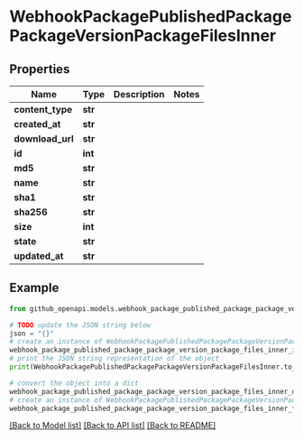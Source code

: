 # WebhookPackagePublishedPackagePackageVersionPackageFilesInner


## Properties

Name | Type | Description | Notes
------------ | ------------- | ------------- | -------------
**content_type** | **str** |  | 
**created_at** | **str** |  | 
**download_url** | **str** |  | 
**id** | **int** |  | 
**md5** | **str** |  | 
**name** | **str** |  | 
**sha1** | **str** |  | 
**sha256** | **str** |  | 
**size** | **int** |  | 
**state** | **str** |  | 
**updated_at** | **str** |  | 

## Example

```python
from github_openapi.models.webhook_package_published_package_package_version_package_files_inner import WebhookPackagePublishedPackagePackageVersionPackageFilesInner

# TODO update the JSON string below
json = "{}"
# create an instance of WebhookPackagePublishedPackagePackageVersionPackageFilesInner from a JSON string
webhook_package_published_package_package_version_package_files_inner_instance = WebhookPackagePublishedPackagePackageVersionPackageFilesInner.from_json(json)
# print the JSON string representation of the object
print(WebhookPackagePublishedPackagePackageVersionPackageFilesInner.to_json())

# convert the object into a dict
webhook_package_published_package_package_version_package_files_inner_dict = webhook_package_published_package_package_version_package_files_inner_instance.to_dict()
# create an instance of WebhookPackagePublishedPackagePackageVersionPackageFilesInner from a dict
webhook_package_published_package_package_version_package_files_inner_from_dict = WebhookPackagePublishedPackagePackageVersionPackageFilesInner.from_dict(webhook_package_published_package_package_version_package_files_inner_dict)
```
[[Back to Model list]](../README.md#documentation-for-models) [[Back to API list]](../README.md#documentation-for-api-endpoints) [[Back to README]](../README.md)


